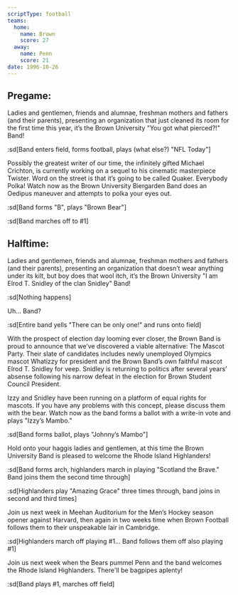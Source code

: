 ```yaml
---
scriptType: football
teams:
  home:
    name: Brown
    score: 27
  away:
    name: Penn
    score: 21
date: 1996-10-26
---
```


## Pregame:

Ladies and gentlemen, friends and alumnae, freshman mothers and fathers (and their parents), presenting an organization that just cleaned its room for the first time this year, it’s the Brown University "You got what pierced?!" Band!

:sd[Band enters field, forms football, plays (what else?) "NFL Today"]

Possibly the greatest writer of our time, the infinitely gifted Michael Crichton, is currently working on a sequel to his cinematic masterpiece Twister. Word on the street is that it’s going to be called Quaker. Everybody Polka! Watch now as the Brown University Biergarden Band does an Oedipus maneuver and attempts to polka your eyes out.

:sd[Band forms "B", plays "Brown Bear"]

:sd[Band marches off to #1]

## Halftime:

Ladies and gentlemen, friends and alumnae, freshman mothers and fathers (and their parents), presenting an organization that doesn’t wear anything under its kilt, but boy does that wool itch, it’s the Brown University "I am Elrod T. Snidley of the clan Snidley" Band!

:sd[Nothing happens]

Uh... Band?

:sd[Entire band yells "There can be only one!" and runs onto field]

With the prospect of election day looming ever closer, the Brown Band is proud to announce that we’ve discovered a viable alternative: The Mascot Party. Their slate of candidates includes newly unemployed Olympics mascot Whatizzy for president and the Brown Band’s own faithful mascot Elrod T. Snidley for veep. Snidley is returning to politics after several years’ absense following his narrow defeat in the election for Brown Student Council President.

Izzy and Snidley have been running on a platform of equal rights for mascots. If you have any problems with this concept, please discuss them with the bear. Watch now as the band forms a ballot with a write-in vote and plays "Izzy’s Mambo."

:sd[Band forms ballot, plays "Johnny’s Mambo"]

Hold onto your haggis ladies and gentlemen, at this time the Brown University Band is pleased to welcome the Rhode Island Highlanders!

:sd[Band forms arch, highlanders march in playing "Scotland the Brave." Band joins them the second time through]

:sd[Highlanders play "Amazing Grace" three times through, band joins in second and third times]

Join us next week in Meehan Auditorium for the Men’s Hockey season opener against Harvard, then again in two weeks time when Brown Football follows them to their unspeakable lair in Cambridge.

:sd[Highlanders march off playing #1... Band follows them off also playing #1]

Join us next week when the Bears pummel Penn and the band welcomes the Rhode Island Highlanders. There'll be bagpipes aplenty!

:sd[Band plays #1, marches off field]
